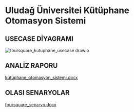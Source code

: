 # Uludağ Üniversitei Kütüphane Otomasyon Sistemi

## USECASE DİYAGRAMI
![foursquare_kutuphane_usecase drawio](https://user-images.githubusercontent.com/86966433/171623325-de884cec-d679-4623-9ee9-48b114972bda.png)

## ANALİZ RAPORU
[kütüphane_otomasyon_sistemi.docx](https://github.com/EyupEnsarKus1/kutuphane_otomasyon_sistemi/files/8823405/kutuphane_otomasyon_sistemi.docx)


## OLASI SENARYOLAR
[foursquare_senaryo.docx](https://github.com/EyupEnsarKus1/kutuphane_otomasyon_sistemi/files/8823407/foursquare_senaryo.docx)




 
